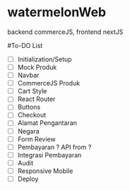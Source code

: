 # watermelonWeb

backend commerceJS, frontend nextJS

#To-DO List

- [ ] Initialization/Setup
- [ ] Mock Produk
- [ ] Navbar
- [ ] CommerceJS Produk
- [ ] Cart Style
- [ ] React Router
- [ ] Buttons
- [ ] Checkout
- [ ] Alamat Pengantaran
- [ ] Negara
- [ ] Form Review
- [ ] Pembayaran ? API from ?
- [ ] Integrasi Pembayaran
- [ ] Audit
- [ ] Responsive Mobile
- [ ] Deploy